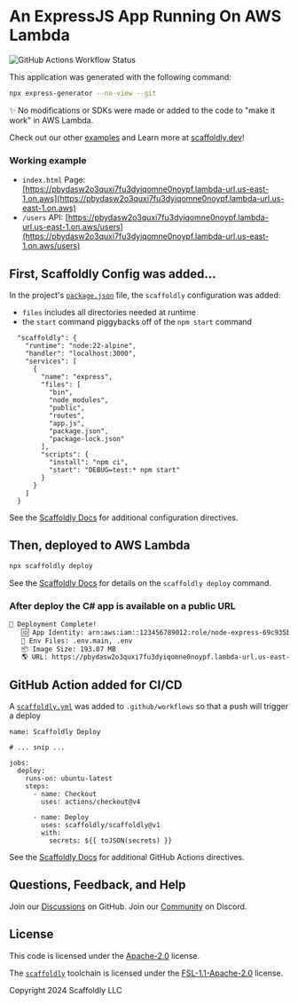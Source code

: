 # An ExpressJS App Running On AWS Lambda

![GitHub Actions Workflow Status](https://img.shields.io/github/actions/workflow/status/scaffoldly/scaffoldly-examples/scaffoldly.yml?branch=node-express&link=https%3A%2F%2Fgithub.com%2Fscaffoldly%2Fscaffoldly-examples%2Factions)

This application was generated with the following command:

```bash
npx express-generator --no-view --git
```

✨ No modifications or SDKs were made or added to the code to "make it work" in AWS Lambda.

Check out our other [examples](https://github.com/scaffoldly/scaffoldly-examples) and Learn more at [scaffoldly.dev](https://scaffoldly.dev)!

### Working example

- `index.html` Page: [https://pbydasw2o3quxi7fu3dyiqomne0noypf.lambda-url.us-east-1.on.aws](https://pbydasw2o3quxi7fu3dyiqomne0noypf.lambda-url.us-east-1.on.aws)
- `/users` API: [https://pbydasw2o3quxi7fu3dyiqomne0noypf.lambda-url.us-east-1.on.aws/users](https://pbydasw2o3quxi7fu3dyiqomne0noypf.lambda-url.us-east-1.on.aws/users)

## First, Scaffoldly Config was added...

In the project's [`package.json`](./package.json) file, the `scaffoldly` configuration was added:

- `files` includes all directories needed at runtime
- the `start` command piggybacks off of the `npm start` command

```jsonc
  "scaffoldly": {
    "runtime": "node:22-alpine",
    "handler": "localhost:3000",
    "services": [
      {
        "name": "express",
        "files": [
          "bin",
          "node_modules",
          "public",
          "routes",
          "app.js",
          "package.json",
          "package-lock.json"
        ],
        "scripts": {
          "install": "npm ci",
          "start": "DEBUG=test:* npm start"
        }
      }
    ]
  }
```

See the [Scaffoldly Docs](https://scaffoldly.dev/docs/config/) for additional configuration directives.

## Then, deployed to AWS Lambda

```bash
npx scaffoldly deploy
```

See the [Scaffoldly Docs](https://scaffoldly.dev/docs/cli/#scaffoldly-deploy) for details on the `scaffoldly deploy` command.

### After deploy the C# app is available on a public URL

```bash
🚀 Deployment Complete!
   🆔 App Identity: arn:aws:iam::123456789012:role/node-express-69c935be
   📄 Env Files: .env.main, .env
   📦 Image Size: 193.07 MB
   🌎 URL: https://pbydasw2o3quxi7fu3dyiqomne0noypf.lambda-url.us-east-1.on.aws
```

## GitHub Action added for CI/CD

A [`scaffoldly.yml`](.github/workflows/scaffoldly.yml) was added to `.github/workflows` so that a push will trigger a deploy

```
name: Scaffoldly Deploy

# ... snip ...

jobs:
  deploy:
    runs-on: ubuntu-latest
    steps:
      - name: Checkout
        uses: actions/checkout@v4

      - name: Deploy
        uses: scaffoldly/scaffoldly@v1
        with:
          secrets: ${{ toJSON(secrets) }}
```

See the [Scaffoldly Docs](https://scaffoldly.dev/docs/gha/) for additional GitHub Actions directives.

## Questions, Feedback, and Help

Join our [Discussions](https://github.com/scaffoldly/scaffoldly/discussions) on GitHub.
Join our [Community](https://scaffoldly.dev/community) on Discord.

## License

This code is licensed under the [Apache-2.0](LICENSE.md) license.

The [`scaffoldly`](https://github.com/scaffoldly/scaffoldly) toolchain is licensed under the [FSL-1.1-Apache-2.0](https://github.com/scaffoldly/scaffoldly?tab=License-1-ov-file) license.

Copyright 2024 Scaffoldly LLC
